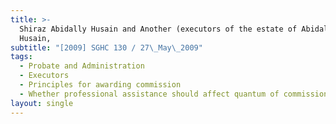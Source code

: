 ```yaml
---
title: >-
  Shiraz Abidally Husain and Another (executors of the estate of Abidally Abdul
  Husain,
subtitle: "[2009] SGHC 130 / 27\_May\_2009"
tags:
  - Probate and Administration
  - Executors
  - Principles for awarding commission
  - Whether professional assistance should affect quantum of commission
layout: single
---
```


